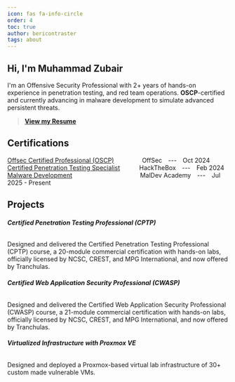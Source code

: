 ```yaml
---
icon: fas fa-info-circle
order: 4
toc: true
author: bericontraster
tags: about
---
```


## Hi, I'm Muhammad Zubair
I'm an Offensive Security Professional with 2+ years of hands-on experience in penetration testing, and red team operations. **OSCP**-certified and currently advancing in malware development to simulate advanced persistent threats.  
> **[View my Resume](/assets/muhammad-zubair-resume.pdf)**

## Certifications
[Offsec Certified Professional (OSCP)](https://www.credential.net/677f4c26-3f2b-4a12-9b14-dbb45565d6a8) <span style="margin-left: 40px;">  <span style="margin-left: 20px;"> OffSec <span style="margin-left: 10px;"> --- <span style="margin-left: 10px;"> Oct 2024  
[Certified Penetration Testing Specialist](https://drive.google.com/file/d/1lzzE9Nl5n3X-3bakAo_ObtXl9DG1DILa/view?usp=sharing) <span style="margin-left: 20px;">  <span style="margin-left: 20px;"> HackTheBox <span style="margin-left: 10px;"> --- <span style="margin-left: 10px;"> Feb 2024  
[Malware Development](https://maldevacademy.com/) <span style="margin-left: 151px;">  MalDev Academy <span style="margin-left: 10px;"> --- <span style="margin-left: 10px;"> Jul 2025 - Present  

## Projects
###### **Certified Penetration Testing Professional (CPTP)**  
Designed and delivered the Certified Penetration Testing Professional (CPTP) course, a 20-module commercial certification with hands-on labs, officially licensed by NCSC, CREST, and MPG International, and now offered by Tranchulas.  
###### **Certified Web Application Security Professional (CWASP)**  
Designed and delivered the Certified Web Application Security Professional (CWASP) course, a 21-module commercial certification with hands-on labs, officially licensed by NCSC, CREST, and MPG International, and now offered by Tranchulas.  
###### **Virtualized Infrastructure with Proxmox VE**  
Designed and deployed a Proxmox-based virtual lab infrastructure of 30+ custom made vulnerable VMs.


<!-- ## Experience
**[Information Security Engineer (Tranchulas)](https://tranchulas.com/)** -- London, UK (Remote)       
`Dec 2024 - PRESENT`
1. Designed and delivered two industry-grade courses. Certified Penetration Testing Specialist (CPTS) and Certified Web Application Security Professional (CWASP) approved by the National Cyber Security Centre (NCSC), CREST, and MPG International.
2. Managed cloud infrastructure on AWS, including EC2, S3 buckets, and custom OpenVPN servers, ensuring secure remote access and data flow.
3. Performed full-scope web application pentests, exploiting and reporting vulnerabilities like: SQL Injection, XSS, CSRF, File Upload, SSRF, IDOR, Broken Authentication, RCE, etc.
4. Conducted internal and external network penetration testing, including Active Directory environments and privilege escalation.
5. Migrated infrastructure from AWS to Proxmox, reducing cloud operating costs by over 60% while enhancing performance and control.
6. Developed 30+ custom vulnerable labs, hosted and managed via Proxmox, supporting full attack/defense workflows.
7. Took ownership of large-scale projects and course development, significantly reducing team workload while continuously upskilling and mentoring others.

**IT Support Assistant (11ven Tech Yards)** -- Islamabad, PAK (Hybrid)  
`May 2023 - Aug 2024`
1. Provided day-to-day remote support to clients, resolving technical issues related to email, cloud storage, and software tools with a 95%+ resolution rate.
2. Handled sensitive business and client data with confidentiality and secure digital practices, laying the foundation for security-conscious operations.
3. Developed simple PowerShell and batch scripts to automate routine operations such as file cleanup and folder creation, reducing manual workload by 30%.
4. Collaborated with technical staff to identify recurring issues, helping prioritize future improvements and technical documentation updates. -->



